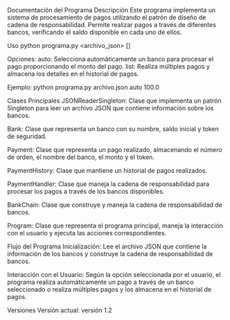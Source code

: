 Documentación del Programa
Descripción
Este programa implementa un sistema de procesamiento de pagos utilizando el patrón de diseño de cadena de responsabilidad. Permite realizar pagos a través de diferentes bancos, verificando el saldo disponible en cada uno de ellos.

Uso
python programa.py <archivo_json> <opcion> [<monto>]

Opciones:
auto: Selecciona automáticamente un banco para procesar el pago proporcionando el monto del pago.
list: Realiza múltiples pagos y almacena los detalles en el historial de pagos.

Ejemplo:
python programa.py archivo.json auto 100.0

Clases Principales
JSONReaderSingleton: Clase que implementa un patrón Singleton para leer un archivo JSON que contiene información sobre los bancos.

Bank: Clase que representa un banco con su nombre, saldo inicial y token de seguridad.

Payment: Clase que representa un pago realizado, almacenando el número de orden, el nombre del banco, el monto y el token.

PaymentHistory: Clase que mantiene un historial de pagos realizados.

PaymentHandler: Clase que maneja la cadena de responsabilidad para procesar los pagos a través de los bancos disponibles.

BankChain: Clase que construye y maneja la cadena de responsabilidad de bancos.

Program: Clase que representa el programa principal, maneja la interacción con el usuario y ejecuta las acciones correspondientes.

Flujo del Programa
Inicialización: Lee el archivo JSON que contiene la información de los bancos y construye la cadena de responsabilidad de bancos.

Interacción con el Usuario: Según la opción seleccionada por el usuario, el programa realiza automáticamente un pago a través de un banco seleccionado o realiza múltiples pagos y los almacena en el historial de pagos.

Versiones
Versión actual: versión 1.2